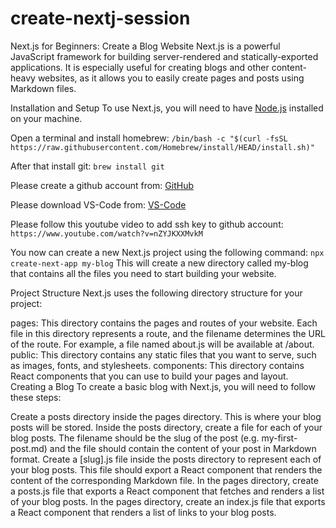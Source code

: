 # create-nextj-session

Next.js for Beginners: Create a Blog Website
Next.js is a powerful JavaScript framework for building server-rendered and statically-exported applications.
It is especially useful for creating blogs and other content-heavy websites, as it allows you to easily create pages and posts using Markdown files.

Installation and Setup
To use Next.js, you will need to have [Node.js](https://nodejs.org/en/) installed on your machine.

Open a terminal and install homebrew:
```/bin/bash -c "$(curl -fsSL https://raw.githubusercontent.com/Homebrew/install/HEAD/install.sh)"```

After that install git:
```brew install git```

Please create a github account from:
[GitHub](https://github.com/)

Please download VS-Code from:
[VS-Code](https://code.visualstudio.com/download)

Please follow this youtube video to add ssh key to github account:
```https://www.youtube.com/watch?v=nZYJKXXMvkM```

You now can create a new Next.js project using the following command:
```npx create-next-app my-blog```
This will create a new directory called my-blog that contains all the files you need to start building your website.

Project Structure
Next.js uses the following directory structure for your project:

pages: This directory contains the pages and routes of your website. Each file in this directory represents a route, and the filename determines the URL of the route. For example, a file named about.js will be available at /about.
public: This directory contains any static files that you want to serve, such as images, fonts, and stylesheets.
components: This directory contains React components that you can use to build your pages and layout.
Creating a Blog
To create a basic blog with Next.js, you will need to follow these steps:

Create a posts directory inside the pages directory. This is where your blog posts will be stored.
Inside the posts directory, create a file for each of your blog posts. The filename should be the slug of the post (e.g. my-first-post.md) and the file should contain the content of your post in Markdown format.
Create a [slug].js file inside the posts directory to represent each of your blog posts. This file should export a React component that renders the content of the corresponding Markdown file.
In the pages directory, create a posts.js file that exports a React component that fetches and renders a list of your blog posts.
In the pages directory, create an index.js file that exports a React component that renders a list of links to your blog posts.
